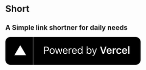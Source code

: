 # Short

## A Simple link shortner for daily needs

[![Powered by Vercel](https://raw.githubusercontent.com/abumalick/powered-by-vercel/master/powered-by-vercel.svg)](https://vercel.com?utm_source=powered-by-vercel)

